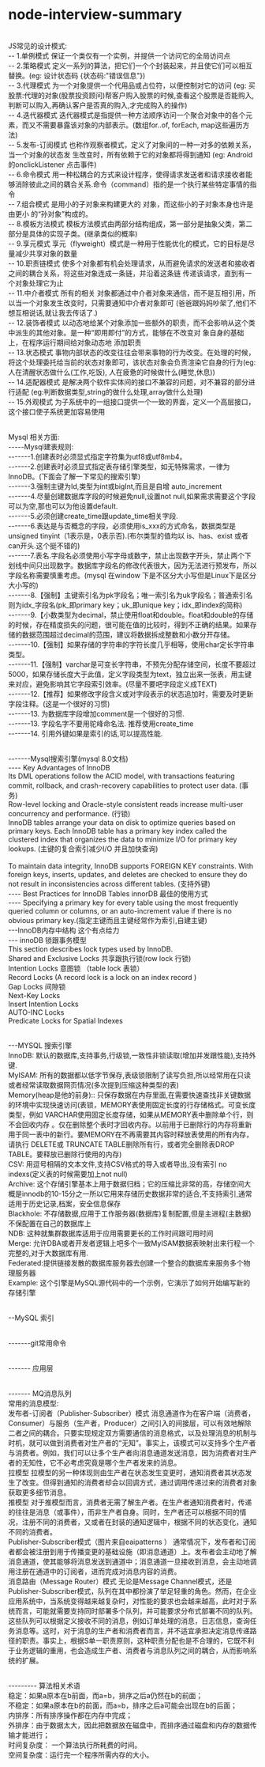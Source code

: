 # node-interview-summary
<br> JS常见的设计模式:
<br> -- 1.单例模式 保证一个类仅有一个实例，并提供一个访问它的全局访问点
<br> -- 2.策略模式 定义一系列的算法，把它们一个个封装起来，并且使它们可以相互替换。(eg: 设计状态码 {状态码:"错误信息"})
<br> -- 3.代理模式 为一个对象提供一个代用品或占位符，以便控制对它的访问 (eg: 买股票:代理的对象(股票投资顾问)帮客户购入股票的时候,查看这个股票是否能购入,判断可以购入,再确认客户是否真的购入,才完成购入的操作)
<br> -- 4.迭代器模式 迭代器模式是指提供一种方法顺序访问一个聚合对象中的各个元素，而又不需要暴露该对象的内部表示。(数组for..of, forEach, map这些遍历方法)
<br> -- 5.发布-订阅模式 也称作观察者模式，定义了对象间的一种一对多的依赖关系，当一个对象的状态发 生改变时，所有依赖于它的对象都将得到通知 (eg: Android的onclickListener 点击事件)
<br> -- 6.命令模式 用一种松耦合的方式来设计程序，使得请求发送者和请求接收者能够消除彼此之间的耦合关系.命令（command）指的是一个执行某些特定事情的指令
<br> -- 7.组合模式 是用小的子对象来构建更大的 对象，而这些小的子对象本身也许是由更小 的“孙对象”构成的。
<br> -- 8.模板方法模式 模板方法模式由两部分结构组成，第一部分是抽象父类，第二部分是具体的实现子类。(继承类似的概率)
<br> -- 9.享元模式 享元（flyweight）模式是一种用于性能优化的模式，它的目标是尽量减少共享对象的数量
<br> -- 10.职责链模式 使多个对象都有机会处理请求，从而避免请求的发送者和接收者之间的耦合关系，将这些对象连成一条链，并沿着这条链 传递该请求，直到有一个对象处理它为止
<br> -- 11.中介者模式 所有的相关 对象都通过中介者对象来通信，而不是互相引用，所以当一个对象发生改变时，只需要通知中介者对象即可 (爸爸跟妈妈吵架了,他们不想互相说话,就让我去传话了.)
<br> -- 12.装饰者模式 以动态地给某个对象添加一些额外的职责，而不会影响从这个类中派生的其他对象。是一种“即用即付”的方式，能够在不改变对 象自身的基础上，在程序运行期间给对象动态地 添加职责
<br> -- 13.状态模式 事物内部状态的改变往往会带来事物的行为改变。在处理的时候，将这个处理委托给当前的状态对象即可，该状态对象会负责渲染它自身的行为(eg: 人在清醒状态做什么(工作,吃饭), 人在疲惫的时候做什么(睡觉,休息))
<br> -- 14.适配器模式 是解决两个软件实体间的接口不兼容的问题，对不兼容的部分进行适配 (eg:判断数据类型,string的做什么处理,array做什么处理)
<br> -- 15.外观模式 为子系统中的一组接口提供一个一致的界面，定义一个高层接口，这个接口使子系统更加容易使用

<br> Mysql 相关方面:
<br> -----Mysql建表规则:
<br> -------1.创建表时必须显式指定字符集为utf8或utf8mb4。
<br> -------2.创建表时必须显式指定表存储引擎类型，如无特殊需求，一律为InnoDB。(下面会了解一下常见的搜索引擎)
<br> -------3.强制主键为Id,类型为int或bigInt,而且是自增 auto_increment
<br> -------4.尽量创建数据库字段的时候避免null,设置not null,如果需求需要这个字段可以为空,那也可以为他设置default.
<br> -------5.必须创建create_time跟update_time相关字段.
<br> -------6.表达是与否概念的字段，必须使用is_xxx的方式命名，数据类型是unsigned tinyint（1表示是，0表示否).(布尔类型的值均以 is、has、exist 或者 can开头.这个挺不错的)
<br> -------7.表名.字段名必须使用小写字母或数字，禁止出现数字开头，禁止两个下划线中间只出现数字。数据库字段名的修改代表很大，因为无法进行预发布，所以字段名称需要慎重考虑。(mysql 在window 下是不区分大小写但是Linux下是区分大小写的)
<br> -------8.【强制】主键索引名为pk字段名；唯一索引名为uk字段名；普通索引名则为idx_字段名(pk_即primary key；uk_即unique key；idx_即index的简称)
<br> -------9.【小数类型为decimal，禁止使用float和double。float和double的存储的时候，存在精度损失的问题，很可能在值的比较时，得到不正确的结果。如果存储的数据范围超过decimal的范围，建议将数据拆成整数和小数分开存储。
<br> -------10.【强制】如果存储的字符串的字符长度几乎相等，使用char定长字符串类型。
<br> -------11.【强制】varchar是可变长字符串，不预先分配存储空间，长度不要超过5000，如果存储长度大于此值，定义字段类型为text，独立出来一张表，用主键来对应，避免影响其它字段索引效率。(尽量不要吧字段定义成TEXT)
<br> -------12.【推荐】如果修改字段含义或对字段表示的状态追加时，需要及时更新字段注释。(这是一个很好的习惯)
<br> -------13. 为数据库字段增加comment是一个很好的习惯.
<br> -------13. 字段名字不要用驼峰命名法. 推荐使用create_time
<br> -------14. 引用外键如果是索引的话,可以提高性能.

<br> -------Mysql搜索引擎(mysql 8.0文档)
<br> ---- Key Advantages of InnoDB
<br> Its  DML operations follow the ACID model, with transactions featuring commit, rollback, and crash-recovery capabilities to protect user data. (事务)
<br> Row-level locking and Oracle-style consistent reads increase multi-user concurrency and performance. (行锁)
<br> InnoDB tables arrange your data on disk to optimize queries based on primary keys. Each InnoDB table has a primary key index called the clustered index that organizes the data to minimize I/O for primary key lookups. (主键的复合索引减少I/O 并且加快查询)  
<br> To maintain data integrity, InnoDB supports FOREIGN KEY constraints. With foreign keys, inserts, updates, and deletes are checked to ensure they do not result in inconsistencies across different tables. (支持外键)
<br> ---- Best Practices for InnoDB Tables innorDB 最佳的使用方式
<br> ---- Specifying a primary key for every table using the most frequently queried column or columns, or an auto-increment value if there is no obvious primary key.(指定主键而且主键经常作为索引,自建主键)
<br> ---InnoDB内存中结构 这个有点给力
<br> --- innoDB  锁跟事务模型
<br>This section describes lock types used by InnoDB.
<br>Shared and Exclusive Locks 共享跟执行锁(row lock 行锁)
<br>Intention Locks 意图锁 （table lock 表锁）
<br>Record Locks (A record lock is a lock on an index record )
<br>Gap Locks 间隙锁
<br>Next-Key Locks
<br>Insert Intention Locks
<br>AUTO-INC Locks
<br>Predicate Locks for Spatial Indexes

<br> ---MYSQL 搜索引擎
<br> InnoDB: 默认的数据库,支持事务,行级锁,一致性非锁读取(增加并发跟性能),支持外键.
<br> MyISAM: 所有的数据都以低字节保存,表级锁限制了读写负担,所以经常用在只读或者经常读取数据网页情况(多次提到压缩这种类型的表)
<br> Memory(heap是他的前身):: 只保存数据在内存里面,在需要快速查找非关键数据的环境中实现快速访问(表锁，MEMORY表使用固定长度的行存储格式。可变长度类型，例如 VARCHAR使用固定长度存储，如果从MEMORY表中删除单个行，则不会回收内存 。仅在删除整个表时才回收内存。以前用于已删除行的内存将重新用于同一表中的新行。要MEMORY在不再需要其内容时释放表使用的所有内存，请执行 DELETE或 TRUNCATE TABLE删除所有行，或者完全删除表DROP TABLE。要释放已删除行使用的内存)
<br> CSV: 用逗号相隔的文本文件,支持CSV格式的导入或者导出,没有索引 no indexs(定义表的时候需要加上not null)
<br> Archive: 这个存储引擎基本上用于数据归档；它的压缩比非常的高，存储空间大概是innodb的10-15分之一所以它用来存储历史数据非常的适合,不支持索引,通常适用于历史记录,档案，安全信息保存
<br> Blackhole: 不存储数据,应用于工作服务器(数据库)复制配置,但是主进程(主数据)不保配置在自己的数据库上
<br> NDB: 这种就集群数据库适用于应用需要更长的工作时间跟可用时间
<br> Merge: 允许DBA或者开发者逻辑上吧多个一致MyISAM数据表映射出来行程一个完整的,对于大数据库有用.
<br> Federated:提供链接发散的数据库服务器去创建一个整合的数据库来服务多个物理服务器
<br> Example: 这个引擎是MySQL源代码中的一个示例，它演示了如何开始编写新的存储引擎

<br> --MySQL 索引

<br> -------git常用命令

<br> ------- 应用层

<br> ------- MQ消息队列
<br> 常用的消息模型:
<br> 发布者-订阅者（Publisher-Subscriber）模式 消息通道作为在客户端（消费者，Consumer）与服务（生产者，Producer）之间引入的间接层，可以有效地解除二者之间的耦合。只要实现规定双方需要通信的消息格式，以及处理消息的机制与时机，就可以做到消费者对生产者的“无知”。事实上，该模式可以支持多个生产者与消费者。例如，我们可以让多个生产者向消息通道发送消息，因为消费者对生产者的无知性，它不必考虑究竟是哪个生产者发来的消息。
<br> 拉模型 拉模型的另一种体现则由生产者在状态发生变更时，通知消费者其状态发生了改变。但得到通知的消费者却会以回调方式，通过调用传递过来的消费者对象获取更多细节消息。
<br> 推模型 对于推模型而言，消费者无需了解生产者。在生产者通知消费者时，传递的往往是消息（或事件），而非生产者自身。同时，生产者还可以根据不同的情况，注册不同的消费者，又或者在封装的通知逻辑中，根据不同的状态变化，通知不同的消费者。
<br>  Publisher-Subscriber模式（图片来自eaipatterns ）
通常情况下，发布者和订阅者都会被注册到用于传播变更的基础设施（即消息通道）上。发布者会主动地了解消息通道，使其能够将消息发送到通道中；消息通道一旦接收到消息，会主动地调用注册在通道中的订阅者，进而完成对消息内容的消费。
<br> 消息路由（Message Router）模式
无论是Message Channel模式，还是Publisher-Subscriber模式，队列在其中都扮演了举足轻重的角色。然而，在企业应用系统中，当系统变得越来越复杂时，对性能的要求也会越来越高，此时对于系统而言，可能就需要支持同时部署多个队列，并可能要求分布式部署不同的队列。这些队列可以根据定义接收不同的消息，例如订单处理的消息，日志信息，查询任务消息等。这时，对于消息的生产者和消费者而言，并不适宜承担决定消息传递路径的职责。事实上，根据S单一职责原则，这种职责分配也是不合理的，它既不利于业务逻辑的重用，也会造成生产者、消费者与消息队列之间的耦合，从而影响系统的扩展。

<br> --------- 算法相关术语
<br> 稳定：如果a原本在b前面，而a=b，排序之后a仍然在b的前面；
<br> 不稳定：如果a原本在b的前面，而a=b，排序之后a可能会出现在b的后面；
<br> 内排序：所有排序操作都在内存中完成；
<br>外排序：由于数据太大，因此把数据放在磁盘中，而排序通过磁盘和内存的数据传输才能进行；
<br>时间复杂度： 一个算法执行所耗费的时间。
<br>空间复杂度：运行完一个程序所需内存的大小。
